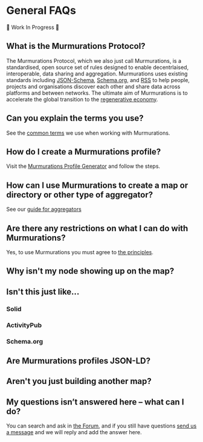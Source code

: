 # General FAQs

:construction: Work In Progress :construction:

## What is the Murmurations Protocol?

The Murmurations Protocol, which we also just call Murmurations, is a standardised, open source set of rules designed to enable decentrlaised, interoperable, data sharing and aggregation. Murmurations uses existing standards including [JSON-Schema](https://json-schema.org/), [Schema.org](https://schema.org/), and [RSS](https://en.wikipedia.org/wiki/RSS) to help people, projects and organisations discover each other and share data across platforms and between networks. The ultimate aim of Murmurations is to accelerate the global transition to the [regenerative economy](https://capitalinstitute.org/8-principles-regenerative-economy/).

## Can you explain the terms you use?

See the [common terms](https://docs.murmurations.network/about/common-terms.html) we use when working with Murmurations.

## How do I create a Murmurations profile?

Visit the [Murmurations Profile Generator](https://main-profiles.murmurations.network/) and follow the steps.

## How can I use Murmurations to create a map or directory or other type of aggregator?

See our [guide for aggregators](https://docs.murmurations.network/guides/aggregators.html)

## Are there any restrictions on what I can do with Murmurations?

Yes, to use Murmurations you must agree to [the principles](https://murmurations.network/principles/).

## Why isn't my node showing up on the map?

## Isn't this just like...

### Solid

### ActivityPub

### Schema.org

## Are Murmurations profiles JSON-LD?

## Aren't you just building another map?

## My questions isn’t answered here – what can I do?

You can search and ask in [the Forum](https://murmurations.flarum.cloud/), and if you still have questions [send us a message](https://murmurations.network/contact/) and we will reply and add the answer here.
